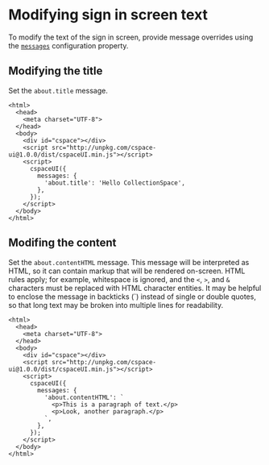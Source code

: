 # Modifying sign in screen text

To modify the text of the sign in screen, provide message overrides using the [`messages`](../README.md#messages) configuration property.

## Modifying the title

Set the `about.title` message.

```
<html>
  <head>
    <meta charset="UTF-8">
  </head>
  <body>
    <div id="cspace"></div>
    <script src="http://unpkg.com/cspace-ui@1.0.0/dist/cspaceUI.min.js"></script>
    <script>
      cspaceUI({
        messages: {
          'about.title': 'Hello CollectionSpace',
        },
      });
    </script>
  </body>
</html>
```

## Modifing the content

Set the `about.contentHTML` message. This message will be interpreted as HTML, so it can contain markup that will be rendered on-screen. HTML rules apply; for example, whitespace is ignored, and the `<`, `>`, and `&` characters must be replaced with HTML character entities. It may be helpful to enclose the message in backticks (`) instead of single or double quotes, so that long text may be broken into multiple lines for readability.

```
<html>
  <head>
    <meta charset="UTF-8">
  </head>
  <body>
    <div id="cspace"></div>
    <script src="http://unpkg.com/cspace-ui@1.0.0/dist/cspaceUI.min.js"></script>
    <script>
      cspaceUI({
        messages: {
          'about.contentHTML': `
            <p>This is a paragraph of text.</p>
            <p>Look, another paragraph.</p>
          `,
        },
      });
    </script>
  </body>
</html>
```
